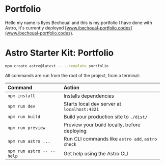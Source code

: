 # Portfolio

Hello my name is Ilyes Bechoual and this is my portfolio I have done with Astro, It's currently deployed [www.ibechoual-portfolio.codes](www.ibechoual-portfolio.codes).

# Astro Starter Kit: Portfolio

```sh
npm create astro@latest -- --template portfolio
```

All commands are run from the root of the project, from a terminal:

| Command                   | Action                                           |
| :------------------------ | :----------------------------------------------- |
| `npm install`             | Installs dependencies                            |
| `npm run dev`             | Starts local dev server at `localhost:4321`      |
| `npm run build`           | Build your production site to `./dist/`          |
| `npm run preview`         | Preview your build locally, before deploying     |
| `npm run astro ...`       | Run CLI commands like `astro add`, `astro check` |
| `npm run astro -- --help` | Get help using the Astro CLI                     |

